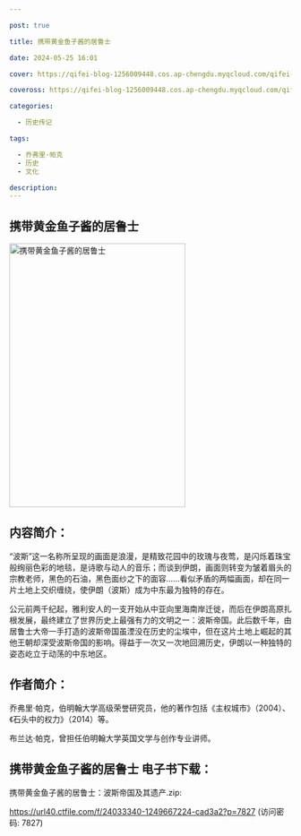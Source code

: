 ```yaml
---

post: true

title: 携带黄金鱼子酱的居鲁士

date: 2024-05-25 16:01

cover: https://qifei-blog-1256009448.cos.ap-chengdu.myqcloud.com/qifei-blog/663971ee0ea9cb140373a6a7.jpg

coveross: https://qifei-blog-1256009448.cos.ap-chengdu.myqcloud.com/qifei-blog/663971ee0ea9cb140373a6a7.jpg

categories:

  - 历史传记

tags:

  - 乔弗里·帕克
  - 历史
  - 文化

description:
---
```


## 携带黄金鱼子酱的居鲁士
<img alt="携带黄金鱼子酱的居鲁士 " class="aligncenter loaded" data-was-processed="true" decoding="async" fetchpriority="high" height="471" src="https://qifei-blog-1256009448.cos.ap-chengdu.myqcloud.com/qifei-blog/663971ee0ea9cb140373a6a7.jpg " style="cursor: zoom-in;" width="314"/>

## 内容简介：

“波斯”这一名称所呈现的画面是浪漫，是精致花园中的玫瑰与夜莺，是闪烁着珠宝般绚丽色彩的地毯，是诗歌与动人的音乐；而谈到伊朗，画面则转变为皱着眉头的宗教老师，黑色的石油，黑色面纱之下的面容……看似矛盾的两幅画面，却在同一片土地上交织缠绕，使伊朗（波斯）成为中东最为独特的存在。

公元前两千纪起，雅利安人的一支开始从中亚向里海南岸迁徙，而后在伊朗高原扎根发展，最终建立了世界历史上最强有力的文明之一：波斯帝国。此后数千年，由居鲁士大帝一手打造的波斯帝国虽湮没在历史的尘埃中，但在这片土地上崛起的其他王朝却深受波斯帝国的影响。得益于一次又一次地回溯历史，伊朗以一种独特的姿态屹立于动荡的中东地区。

## 作者简介：

乔弗里·帕克，伯明翰大学高级荣誉研究员，他的著作包括《主权城市》（2004）、《石头中的权力》（2014）等。<br/>

布兰达·帕克，曾担任伯明翰大学英国文学与创作专业讲师。

## 携带黄金鱼子酱的居鲁士 电子书下载：
携带黄金鱼子酱的居鲁士：波斯帝国及其遗产.zip: 

https://url40.ctfile.com/f/24033340-1249667224-cad3a2?p=7827 (访问密码: 7827)
